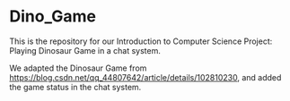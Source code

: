 # Dino_Game
This is the repository for our Introduction to Computer Science Project: Playing Dinosaur Game in a chat system.

We adapted the Dinosaur Game from https://blog.csdn.net/qq_44807642/article/details/102810230, and added the game status in the chat system.
